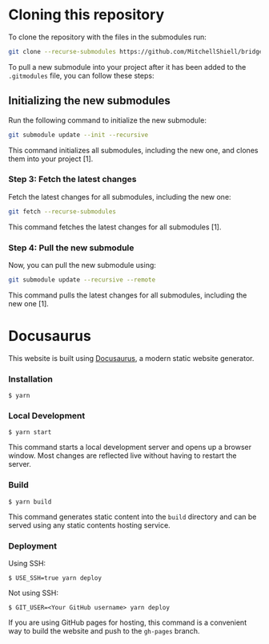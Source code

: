 # Cloning this repository

To clone the repository with the files in the submodules run:

```bash
git clone --recurse-submodules https://github.com/MitchellShiell/bridge.git
```

To pull a new submodule into your project after it has been added to the `.gitmodules` file, you can follow these steps:

## Initializing the new submodules

Run the following command to initialize the new submodule:

```bash
git submodule update --init --recursive
```

This command initializes all submodules, including the new one, and clones them into your project [1].

### Step 3: Fetch the latest changes

Fetch the latest changes for all submodules, including the new one:

```bash
git fetch --recurse-submodules
```

This command fetches the latest changes for all submodules [1].

### Step 4: Pull the new submodule

Now, you can pull the new submodule using:

```bash
git submodule update --recursive --remote
```

This command pulls the latest changes for all submodules, including the new one [1].

# Docusaurus

This website is built using [Docusaurus](https://docusaurus.io/), a modern static website generator.

### Installation

```
$ yarn
```

### Local Development

```
$ yarn start
```

This command starts a local development server and opens up a browser window. Most changes are reflected live without having to restart the server.

### Build

```
$ yarn build
```

This command generates static content into the `build` directory and can be served using any static contents hosting service.

### Deployment

Using SSH:

```
$ USE_SSH=true yarn deploy
```

Not using SSH:

```
$ GIT_USER=<Your GitHub username> yarn deploy
```

If you are using GitHub pages for hosting, this command is a convenient way to build the website and push to the `gh-pages` branch.
